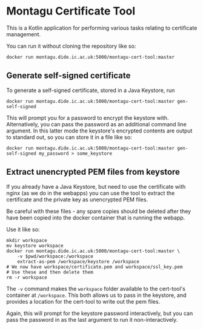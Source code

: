 # Montagu Certificate Tool
This is a Kotlin application for performing various tasks relating to 
certificate management.

You can run it without cloning the repository like so:

    docker run montagu.dide.ic.ac.uk:5000/montagu-cert-tool:master

## Generate self-signed certificate
To generate a self-signed certificate, stored in a Java Keystore, run

    docker run montagu.dide.ic.ac.uk:5000/montagu-cert-tool:master gen-self-signed

This will prompt you for a password to encrypt the keystore with. Alternatively,
you can pass the password as an additional command line argument. In this latter
mode the keystore's encrypted contents are output to standard out, so you can
store it in a file like so:

    docker run montagu.dide.ic.ac.uk:5000/montagu-cert-tool:master gen-self-signed my_password > some_keystore

## Extract unencrypted PEM files from keystore
If you already have a Java Keystore, but need to use the certificate with nginx
(as we do in the webapps) you can use the tool to extract the certificate and
the private key as unencrypted PEM files.

Be careful with these files - any spare copies should be deleted after they have
been copied into the docker container that is running the webapp.

Use it like so:

    mkdir workspace
    mv keystore workspace
    docker run montagu.dide.ic.ac.uk:5000/montagu-cert-tool:master \
        -v $pwd/workspace:/workspace
        extract-as-pem /workspace/keystore /workspace
    # We now have workspace/certificate.pem and workspace/ssl_key.pem
    # Use these and then delete them
    rm -r workspace

The `-v` command makes the `workspace` folder available to the cert-tool's 
container at `/workspace`. This both allows us to pass in the keystore, and
provides a location for the cert-tool to write out the pem files.

Again, this will prompt for the keystore password interactively, but you can 
pass the password in as the last argument to run it non-interactively.

